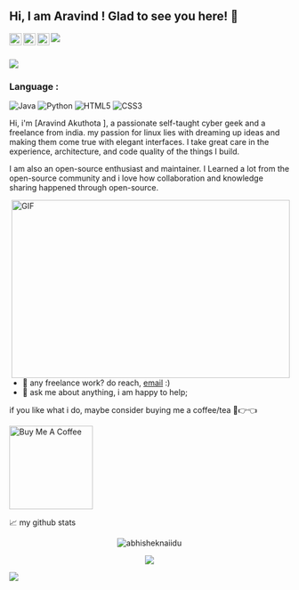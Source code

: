## Hi, I am Aravind ! Glad to see you here! 👋





<a href="https://www.instagram.com/yours_aravind//">
  <img align="left" alt="Aravind's Instagram" width="22px" src="https://raw.githubusercontent.com/hussainweb/hussainweb/main/icons/instagram.png" />

<a href="https://twitter.com/aravindstwt">
  <img align="left" alt="Aravind Akuthota | Twitter" width="22px" src="https://raw.githubusercontent.com/peterthehan/peterthehan/master/assets/twitter.svg" />
</a>
<a href="https://www.linkedin.com/in/aravindakuthota/">
  <img align="left" alt="Aravind's LinkedIN" width="22px" src="https://raw.githubusercontent.com/peterthehan/peterthehan/master/assets/linkedin.svg" />
</a>

![](https://visitor-badge.glitch.me/badge?page_id=aravindakuthota.aravindakuthota)

<br />
  
  <div>
<img align="center" src="https://i.imgur.com/4ASafy0.png">
</div>

  ### Language :
![Java](https://img.shields.io/badge/-java-E34A86?style=flat-square&logo=java)
![Python](https://img.shields.io/badge/-Python-black?style=flat-square&logo=Python)
![HTML5](https://img.shields.io/badge/-HTML5-E34F26?style=flat-square&logo=html5&logoColor=white)
![CSS3](https://img.shields.io/badge/-CSS3-1572B6?style=flat-square&logo=css3)

  
  
  
  
  
  

Hi, i'm [Aravind Akuthota ], a passionate self-taught cyber geek  and a freelance  from india. my passion for linux lies with dreaming up ideas and making them come true with elegant interfaces. I take great care in the experience, architecture, and code quality of the things I build.

I am  also an open-source enthusiast and maintainer. I Learned a lot from the open-source community and i love how collaboration and knowledge sharing happened through open-source.


  <img align="right" alt="GIF" src="https://github.com/arvindakuthota/aravindakuthota/blob/master/code.gif?raw=true" width="500" height="320" />
  
- 💼 any freelance work? do reach, [email](mailto:aravind3905@gmail.com) :)
- 💬 ask me about anything, i am happy to help;
  
  




if you like what i do, maybe consider buying me a coffee/tea 🥺👉👈

<a href="https://www.buymeacoffee.com/aravindakuthota" target="_blank"><img src="https://cdn.buymeacoffee.com/buttons/v2/default-red.png" alt="Buy Me A Coffee" width="150" ></a>

<div id="medium-blogs"></div>

<script>
const MEDIUM_USERNAME = "@aravindnotes"; // Replace with your Medium username

fetch(`https://medium.com/@aravindnotes/latest?format=json`)
  .then((response) => response.text())
  .then((text) => {
    // Extract the JSON data from the response
    const json = text.substring(text.indexOf("{"), text.lastIndexOf("}") + 1);
    const data = JSON.parse(json);

    // Filter the data to only include posts
    const posts = data.payload.posts.filter((post) => post.uniqueSlug !== null);

    // Get the first 3 posts
    const blogs = posts.slice(0, 3);

    // Generate the HTML for the blog posts
    const blogHtml = blogs
      .map(
        (blog) => `
        <div>
          <a href="https://medium.com/@aravindnotes/${blog.uniqueSlug}" target="_blank">${blog.title}</a>
          <p>${new Date(blog.createdAt).toDateString()}</p>
        </div>
      `
      )
      .join("");

    // Add the HTML to the page
    document.getElementById("medium-blogs").innerHTML = `
      <h3>Latest Medium Posts</h3>
      ${blogHtml}
    `;
  });
</script>

<style>
  #medium-blogs div {
    margin-bottom: 0.5em;
  }

  #medium-blogs h3 {
    font-size: 1.5em;
    margin-bottom: 0.5em;
  }
</style>










  
  
  
  
  
  
  
  
  
  
  
  
  
  
  
  
  
  
  
  
  
  
  
  
  
  
  
  
  
  
  
  
  
  





📈 my github stats

<p align="center"> <img src="https://github-readme-stats.vercel.app/api?username=aravindakuthota&show_icons=true&theme=gotham" alt="abhisheknaiidu" />


<p align="center">
  <img src="https://readme-typing-svg.herokuapp.com?color=%2336BCF7&lines=THANKS+FOR+YOUR+VISIT!!!"
</p>

![](https://user-images.githubusercontent.com/73097560/115834477-dbab4500-a447-11eb-908a-139a6edaec5c.gif)
